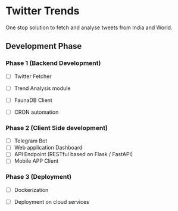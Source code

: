 # Twitter Trends

One stop solution to fetch and analyse tweets from India and World.

## Development Phase
### Phase 1 (Backend Development)
- [ ] Twitter Fetcher 
- [ ] Trend Analysis module
- [ ] FaunaDB Client 
- [ ] CRON automation


### Phase 2 (Client Side development)
- [ ] Telegram Bot
- [ ] Web application Dashboard
- [ ] API Endpoint (RESTful based on Flask / FastAPI) 
- [ ] Mobile APP Client 
  
### Phase 3 (Deployment)
- [ ] Dockerization 
- [ ] Deployment on cloud services
  

